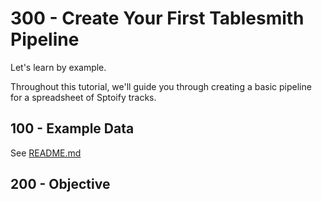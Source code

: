 # 300 - Create Your First Tablesmith Pipeline

Let's learn by example.

Throughout this tutorial, we'll guide you through creating a basic pipeline for a spreadsheet of Sptoify tracks.

## 100 - Example Data

See [README.md](./100/README.md)

## 200 - Objective
